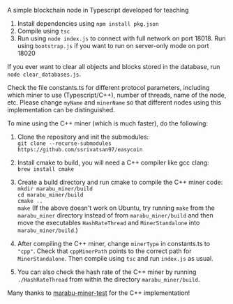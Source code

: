 A simple blockchain node in Typescript developed for teaching

1. Install dependencies using `npm install pkg.json`
1. Compile using `tsc`
1. Run using `node index.js` to connect with full network on port 18018. Run using `bootstrap.js` if you want to run on server-only mode on port 18020

If you ever want to clear all objects and blocks stored in the database, run `node clear_databases.js`.

Check the file constants.ts for different protocol parameters, including which miner to use (Typescript/C++), number of threads, name of the node, etc. Please change `myName` and `minerName` so that different nodes using this implementation can be distinguished.

To mine using the C++ miner (which is much faster), do the following:
1. Clone the repository and init the submodules:  
`git clone --recurse-submodules https://github.com/ssrivatsan97/easycoin`  

1. Install cmake to build, you will need a C++ compiler like gcc clang:  
`brew install cmake`  

1. Create a build directory and run cmake to compile the C++ miner code:  
`mkdir marabu_miner/build`  
`cd marabu_miner/build`  
`cmake ..`  
`make`
(If the above doesn't work on Ubuntu, try running `make` from the `marabu_miner` directory instead of from `marabu_miner/build` and then move the executables `HashRateThread` and `MinerStandalone` into `marabu_miner/build`.)

1. After compiling the C++ miner, change `minerType` in constants.ts to `"cpp"`. Check that `cppMinerPath` points to the correct path for `MinerStandalone`. Then compile using `tsc` and run `index.js` as usual.

1. You can also check the hash rate of the C++ miner by running `./HashRateThread` from within the directory `marabu_miner/build`.

Many thanks to [marabu-miner-test](https://github.com/loukoum/marabu-miner-test) for the C++ implementation!